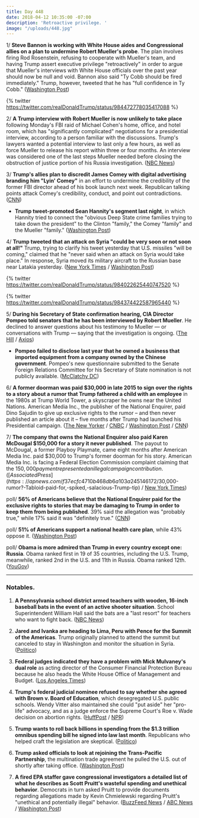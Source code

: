 ```yaml
---
title: Day 448
date: 2018-04-12 10:35:00 -07:00
description: 'Retroactive privilege. '
image: "/uploads/448.jpg"
---
```


1/ **Steve Bannon is working with White House aides and Congressional allies on a plan to undermine Robert Mueller's probe**. The plan involves firing Rod Rosenstein, refusing to cooperate with Mueller's team, and having Trump assert executive privilege "retroactively" in order to argue that Mueller's interviews with White House officials over the past year should now be null and void. Bannon also said "Ty Cobb should be fired immediately." Trump, however, tweeted that he has "full confidence in Ty Cobb." ([Washington Post](https://www.washingtonpost.com/politics/bannon-pitches-white-house-on-plan-to-cripple-mueller-probe-and-protect-trump/2018/04/11/1ec5b1b2-3d9f-11e8-a7d1-e4efec6389f0_story.html?utm_term=.fbeab258d83c))

{% twitter https://twitter.com/realDonaldTrump/status/984472778035417088 %}

2/ **A Trump interview with Robert Mueller is now unlikely to take place** following Monday's FBI raid of Michael Cohen's home, office, and hotel room, which has "significantly complicated" negotiations for a presidential interview, according to a person familiar with the discussions. Trump's lawyers wanted a potential interview to last only a few hours, as well as force Mueller to release his report within three or four months. An interview was considered one of the last steps Mueller needed before closing the obstruction of justice portion of his Russia investigation. ([NBC News](https://www.nbcnews.com/politics/donald-trump/trump-mueller-teams-prepare-move-forward-without-presidential-interview-n865421))

3/ **Trump's allies plan to discredit James Comey with digital advertising branding him "Lyin' Comey"** in an effort to undermine the credibility of the former FBI director ahead of his book launch next week. Republican talking points attack Comey's credibility, conduct, and point out contradictions. ([CNN](https://www.cnn.com/2018/04/12/politics/trump-comey-publicity-tour/index.html))

* **Trump tweet-promoted Sean Hannity's segment last night**, in which Hannity tried to connect the "obvious Deep State crime families trying to take down the president" to the Clinton "family," the Comey "family" and the Mueller "family." ([Washington Post](https://www.washingtonpost.com/news/morning-mix/wp/2018/04/12/trump-touts-hannitys-show-on-deep-state-crime-families-led-by-mueller-comey-and-clintons/))

4/ **Trump tweeted that an attack on Syria "could be very soon or not soon at all!"** Trump, trying to clarify his tweet yesterday that U.S. missiles "will be coming," claimed that he "never said when an attack on Syria would take place." In response, Syria moved its military aircraft to the Russian base near Latakia yesterday. ([New York Times](https://www.nytimes.com/2018/04/12/us/politics/trump-syria-attack.html) / [Washington Post](https://www.washingtonpost.com/news/the-fix/wp/2018/04/12/trump-just-confirmed-his-intent-to-bomb-syria-after-sanders-tried-to-walk-back-get-ready-tweet/))

{% twitter https://twitter.com/realDonaldTrump/status/984022625440747520 %}

{% twitter https://twitter.com/realDonaldTrump/status/984374422587965440 %}

5/ **During his Secretary of State confirmation hearing, CIA Director Pompeo told senators that he has been interviewed by Robert Mueller**. He declined to answer questions about his testimony to Mueller — or conversations with Trump — saying that the investigation is ongoing. ([The Hill](http://thehill.com/policy/national-security/382841-pompeo-confirms-he-was-interviewed-by-mueller) / [Axios](https://www.axios.com/pompeo-interview-mueller-fbi-russia-investigation-c14f71fb-0da4-46ad-9985-e3cb4d62ce73.html))

* **Pompeo failed to disclose last year that he owned a business that imported equipment from a company owned by the Chinese government**. Pompeo's new questionnaire submitted to the Senate Foreign Relations Committee for his Secretary of State nomination is not publicly available. ([McClatchy DC](http://www.mcclatchydc.com/news/nation-world/national/article208630194.html))

6/ **A former doorman was paid $30,000 in late 2015 to sign over the rights to a story about a rumor that Trump fathered a child with an employee** in the 1980s at Trump World Tower, a skyscraper he owns near the United Nations. American Media Inc., the publisher of the National Enquirer, paid Dino Sajudin to give up exclusive rights to the rumor – and then never published an article about it – five months after Trump had launched his Presidential campaign. ([The New Yorker](https://www.newyorker.com/news/news-desk/the-national-enquirer-a-donald-trump-rumor-and-another-secret-payment-to-buy-silence-dino-sajudin-david-pecker) / [CNBC](https://www.cnbc.com/2018/04/12/doorman-brokered-30000-tabloid-deal-over-trump-paternity-rumor-reports.html) / [Washington Post](https://www.washingtonpost.com/politics/national-enquirer-paid-second-source-with-embarrassing-trump-rumor/2018/04/12/73ab8d0e-3e59-11e8-a7d1-e4efec6389f0_story.html) / [CNN](http://money.cnn.com/2018/04/12/media/trump-national-enquirer-doorman/index.html))

7/ **The company that owns the National Enquirer also paid Karen McDougal $150,000 for a story it never published**. The payout to McDougal, a former Playboy Playmate, came eight months after American Media Inc. paid $30,000 to Trump's former doorman for his story. American Media Inc. is facing a Federal Election Commission complaint claiming that the $150,000 payment represented an illegal campaign contribution. ([Associated Press](https://apnews.com/f37ecfc4710b468db6a103a245146172/$30,000-rumor?-Tabloid-paid-for,-spiked,-salacious-Trump-tip) / [New York Times](https://www.nytimes.com/2018/04/11/us/politics/trump-national-enquirer-american-media.html))

poll/ **56% of Americans believe that the National Enquirer paid for the exclusive rights to stories that may be damaging to Trump in order to keep them from being published**. 39% said the allegation was "probably true," while 17% said it was "definitely true." ([CNN](http://money.cnn.com/2018/03/02/media/poll-national-enquirer-donald-trump/index.html))

poll/ **51% of Americans support a national health care plan**, while 43% oppose it. ([Washington Post](https://www.washingtonpost.com/news/the-fix/wp/2018/04/12/about-half-of-americans-support-single-payer-health-care/))

poll/ **Obama is more admired than Trump in every country except one: Russia**. Obama ranked first in 19 of 35 countries, including the U.S. Trump, meanwhile, ranked 2nd in the U.S. and 11th in Russia. Obama ranked 12th. ([YouGov](https://today.yougov.com/news/2018/04/11/worlds-most-admired-2018/))

---

### Notables.

1. **A Pennsylvania school district armed teachers with wooden, 16-inch baseball bats in the event of an active shooter situation**. School Superintendent William Hall said the bats are a "last resort" for teachers who want to fight back. ([NBC News](https://www.nbcnews.com/news/us-news/pennsylvania-school-district-gives-teachers-small-baseball-bats-last-resort-n864986))

2. **Jared and Ivanka are heading to Lima, Peru with Pence for the Summit of the Americas**. Trump originally planned to attend the summit but canceled to stay in Washington and monitor the situation in Syria. ([Politico](https://www.politico.com/story/2018/04/11/jared-ivanka-trip-peru-515554))

3. **Federal judges indicated they have a problem with Mick Mulvaney's dual role** as acting director of the Consumer Financial Protection Bureau because he also heads the White House Office of Management and Budget. ([Los Angeles Times](http://www.latimes.com/business/la-fi-cfpb-mulvaney-english-hearing-20180412-story.html))

4. **Trump's federal judicial nominee refused to say whether she agreed with Brown v. Board of Education**, which desegregated U.S. public schools. Wendy Vitter also maintained she could "put aside" her "pro-life" advocacy, and as a judge enforce the Supreme Court's Roe v. Wade decision on abortion rights. ([HuffPost](https://www.huffingtonpost.com/entry/trump-judicial-nominee-segregation-wendy-vitter_us_5acea330e4b064876776a93d) / [NPR](https://www.npr.org/2018/04/11/601323110/wendy-vitter-wife-of-d-c-madam-senator-faces-thorny-hearing-to-be-federal-judge))

5. **Trump wants to roll back billions in spending from the $1.3 trillion omnibus spending bill he signed into law last month**. Republicans who helped craft the legislation are skeptical. ([Politico](https://www.politico.com/story/2018/04/12/trump-congress-trillions-republicans-516856))

6. **Trump asked officials to look at rejoining the Trans-Pacific Partnership**, the multination trade agreement he pulled the U.S. out of shortly after taking office. ([Washington Post](https://www.washingtonpost.com/business/economy/trump-weighs-rejoining-trans-pacific-partnership/2018/04/12/37d59500-3e71-11e8-8d53-eba0ed2371cc_story.html))

7. **A fired EPA staffer gave congressional investigators a detailed list of what he describes as Scott Pruitt's wasteful spending and unethical behavior**. Democrats in turn asked Pruitt to provide documents regarding allegations made by Kevin Chmielewski regarding Pruitt's "unethical and potentially illegal" behavior. ([BuzzFeed News](https://www.buzzfeed.com/zahrahirji/scott-pruitt-kevin-chmielewski) / [ABC News](http://abcnews.go.com/Politics/fired-epa-staffer-tells-democrats-pruitt-directed-spending/story?id=54419225) / [Washington Post](https://www.washingtonpost.com/news/energy-environment/wp/2018/04/12/former-pruitt-aide-alleges-litany-of-wasteful-spending-extravagant-travel-by-epa-chief/))